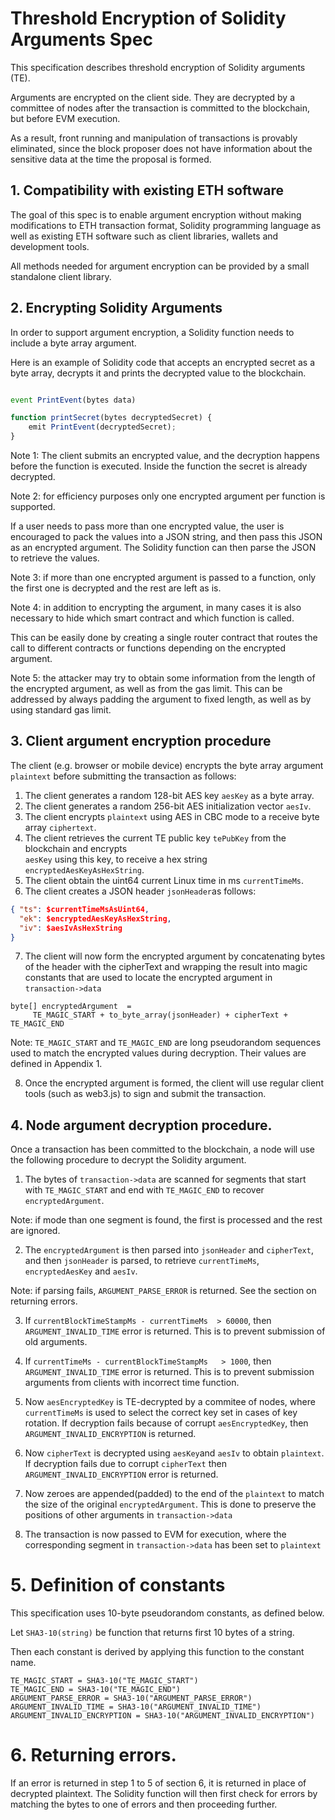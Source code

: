 # Threshold Encryption  of Solidity Arguments Spec

This specification describes threshold encryption of Solidity arguments (TE). 

Arguments are encrypted on the client side. They are decrypted by a committee of nodes after the transaction is committed to the blockchain, but before EVM execution.

As a result, front running and manipulation of transactions is provably eliminated,
since the block proposer does not have information about the sensitive data at the time
the proposal is formed.

## 1. Compatibility with existing ETH software

The goal of this spec is to enable argument encryption without making modifications
to ETH transaction format, Solidity programming language as well as existing ETH software such as 
client libraries, wallets and development tools.

All methods needed for argument encryption can be provided by a small standalone 
client library.


## 2. Encrypting Solidity Arguments

In order to support argument encryption, a Solidity function needs to include a byte array argument.

Here is an example of Solidity code that accepts an encrypted secret as a byte array, decrypts
it and prints the decrypted value to the blockchain.

```javascript

event PrintEvent(bytes data)

function printSecret(bytes decryptedSecret) {
    emit PrintEvent(decryptedSecret);
}
```

Note 1: The client submits an encrypted value, and the decryption happens before the function is executed. Inside the function the 
secret is already decrypted.

Note 2: for efficiency purposes only one encrypted argument per function is supported.

If a user needs to pass more than one encrypted value, the user is encouraged to 
pack the values into a JSON string, and then pass this JSON as an encrypted argument.
The Solidity function can then parse the JSON to retrieve the values. 

Note 3: if more than one encrypted argument is passed to a function, only the 
first one is decrypted and the rest are left as is.

Note 4: in addition to encrypting the argument, in many cases it is also
necessary to hide which smart contract and which function is called.

This can be easily done by creating a single router contract that routes the call
to different contracts or functions depending on the encrypted argument.  


Note 5: the attacker may try to obtain some information from the length of the
encrypted argument, as well as from the gas limit. This can be addressed
by always padding the argument to fixed length, as well as by using 
standard gas limit.


## 3. Client argument encryption  procedure

The client (e.g. browser or mobile device) encrypts the byte array argument ```plaintext``` before submitting the 
transaction as follows:

1. The client generates a random 128-bit AES key ```aesKey``` as a byte array.
2. The client generates a random 256-bit AES initialization vector ```aesIv```.
3. The client encrypts ```plaintext``` using AES in CBC mode to a receive byte array ```ciphertext```.
4. The client retrieves the current TE public key ```tePubKey``` from the blockchain and encrypts  
```aesKey``` using this key, to receive a hex string ```encryptedAesKeyAsHexString```.
5. The client obtain the uint64 current Linux time in ms ```currentTimeMs```.
6. The client creates a JSON header ```jsonHeader```as follows:

```json
{ "ts": $currentTimeMsAsUint64,
  "ek": $encryptedAesKeyAsHexString,
  "iv": $aesIvAsHexString
}
```

7. The client will now form the encrypted argument by concatenating 
bytes of the header with the cipherText and wrapping the result into magic constants
that are used to locate the encrypted argument in ```transaction->data```

```
byte[] encryptedArgument  = 
     TE_MAGIC_START + to_byte_array(jsonHeader) + cipherText + TE_MAGIC_END
```

Note: ```TE_MAGIC_START``` and ```TE_MAGIC_END``` are long pseudorandom sequences
used to match the encrypted values during decryption. Their values are
defined in Appendix 1.



8. Once the encrypted argument is formed, the client will use
   regular client tools (such as web3.js) to sign and submit the transaction.


## 4. Node argument decryption procedure.

Once a transaction has been committed to the blockchain, a node will use the 
following procedure to decrypt the Solidity argument.

1. The bytes of ```transaction->data``` are scanned for segments that start with
   ```TE_MAGIC_START``` and end with ```TE_MAGIC_END``` to recover 
```encryptedArgument```. 

Note: if mode than one segment is found, the first is processed and the rest are ignored.

2. The ```encryptedArgument``` is then parsed into ```jsonHeader``` and ```cipherText```, and
   then ```jsonHeader``` is parsed, to retrieve ```currentTimeMs```,
   ```encryptedAesKey``` and ```aesIv```. 

Note: if parsing fails, ```ARGUMENT_PARSE_ERROR``` is returned. See the section
on returning errors.

3. If ```currentBlockTimeStampMs - currentTimeMs  > 60000```, then
```ARGUMENT_INVALID_TIME``` error is returned. This is to prevent submission 
of old arguments.

4. If ```currentTimeMs - currentBlockTimeStampMs   > 1000```, then
   ```ARGUMENT_INVALID_TIME``` error is returned. This is to prevent submission
   arguments from clients with incorrect time function.

5. Now ```aesEncryptedKey``` is TE-decrypted by a commitee of nodes, where 
```currentTimeMs``` is used to select the correct key set in cases of key rotation.
If decryption fails because of corrupt ```aesEncryptedKey```,
then ```ARGUMENT_INVALID_ENCRYPTION``` is returned.

6. Now ```cipherText``` is decrypted using ```aesKey```and ```aesIv``` to obtain
```plaintext```. If decryption fails due to corrupt ```cipherText```
then ```ARGUMENT_INVALID_ENCRYPTION``` error is returned.


7. Now zeroes are appended(padded) to the end of the ```plaintext``` to match the size of 
the original ```encryptedArgument```. This is done to preserve the 
positions of other arguments in ```transaction->data```

8. The transaction is now passed to
EVM for execution, where the corresponding segment in
```transaction->data``` has been set to ```plaintext```


# 5. Definition of constants 

This specification uses 10-byte pseudorandom constants, as defined below.

Let ```SHA3-10(string)``` be function that returns first 10 bytes of a string.

Then each constant is derived by applying this function to the constant name.

```
TE_MAGIC_START = SHA3-10("TE_MAGIC_START")
TE_MAGIC_END = SHA3-10("TE_MAGIC_END")
ARGUMENT_PARSE_ERROR = SHA3-10("ARGUMENT_PARSE_ERROR")
ARGUMENT_INVALID_TIME = SHA3-10("ARGUMENT_INVALID_TIME")
ARGUMENT_INVALID_ENCRYPTION = SHA3-10("ARGUMENT_INVALID_ENCRYPTION")
```


# 6. Returning errors.


If an error is returned in step 1 to 5 of section 6, it is returned in
place of decrypted plaintext. The Solidity function
will then first check for errors by matching the bytes to one 
of errors and then proceeding further.